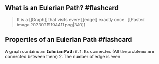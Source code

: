 
## What is an Eulerian Path? #flashcard 
> 
> It is a [[Graph]] that visits every [[edge]] exactly once. 
> ![[Pasted image 20230219194411.png|340]]
<!--ID: 1676853874417-->



## Properties of an Eulerian Path #flashcard 
A graph contains an **Eulerian Path** if: 
	1. Its connected (All the problems are connected between  them)
	2. The number of edge is even
<!--ID: 1676853874464-->
